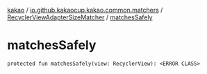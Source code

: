 [kakao](../../index.md) / [io.github.kakaocup.kakao.common.matchers](../index.md) / [RecyclerViewAdapterSizeMatcher](index.md) / [matchesSafely](./matches-safely.md)

# matchesSafely

`protected fun matchesSafely(view: RecyclerView): <ERROR CLASS>`